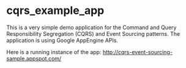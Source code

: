 cqrs_example_app
================

This is a very simple demo application for the Command and Query Responsibility Segregation (CQRS) and Event Sourcing patterns. The application is using Google AppEngine APIs.

Here is a running instance of the app: http://cqrs-event-sourcing-sample.appspot.com/ 
